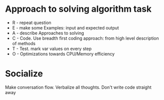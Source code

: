 # Approach to solving algorithm task
- R - repeat question
- E - make some Examples: input and expected output
- A - describe Approaches to solving
- C - Code. Use breadth first coding approach: from high level description of methods 
- T - Test. mark var values on every step
- O - Optimizations towards CPU/Memory efficiency

# Socialize
Make conversation flow. 
Verbalize all thoughts.
Don't write code straight away 